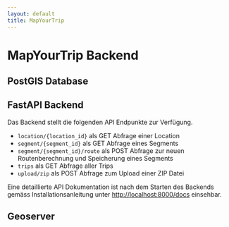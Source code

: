 ```yaml
---
layout: default
title: MapYourTrip
---
```



# MapYourTrip Backend

## PostGIS Database

## FastAPI Backend

Das Backend stellt die folgenden API Endpunkte zur Verfügung.

- ```location/{location_id}```    als GET Abfrage einer Location
- ```segment/{segment_id}``` als GET Abfrage eines Segments
- ```segment/{segment_id}/route``` als POST Abfrage zur neuen Routenberechnung und Speicherung eines Segments
- ```trips``` als GET Abfrage aller Trips
- ```upload/zip``` als POST Abfrage zum Upload einer ZIP Datei


Eine detaillierte API Dokumentation ist nach dem Starten des Backends gemäss Installationsanleitung unter [http://localhost:8000/docs](http://localhost:8000/docs) einsehbar.

## Geoserver

